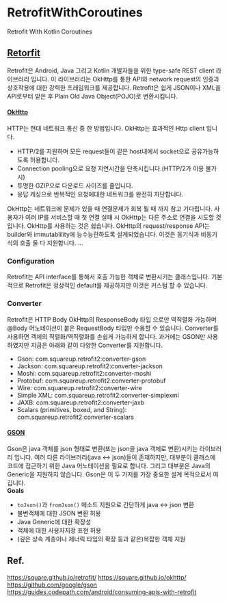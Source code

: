 # RetrofitWithCoroutines
Retrofit With Kotlin Coroutines

## <a href="https://square.github.io/retrofit/">Retorfit</a>
Retrofit은 Android, Java 그리고 Kotlin 개발자들을 위한 type-safe REST client 라이브러리 입니다. 
이 라이브러리는 OkHttp를 통한 API와 network request의 인증과 상호작용에 대한 강력한 프레임워크를 제공합니다. 
Retrofit은 쉽게 JSON이나 XML을 API로부터 받은 후 Plain Old Java Object(POJO)로 변환시킵니다. 

#### <a href="https://square.github.io/okhttp/">OkHttp</a>
HTTP는 현대 네트워크 통신 중 한 방법입니다. OkHttp는 효과적인 Http client 입니다. 
* HTTP/2를 지원하며 모든 request들이 같은 host내에서 socket으로 공유가능하도록 허용합니다. 
* Connection pooling으로 요청 지연시간을 단축시킵니다.(HTTP/2가 이용 불가 시)
* 투명한 GZIP으로 다운로드 사이즈를 줄입니다. 
* 응답 캐싱으로 반복적인 요청에대한 네트워크를 완전히 차단합니다. 

OkHttp는 네트워크에 문제가 있을 때 연결문제가 회복 될 때 까지 참고 기다립니다. 사용자가 여러 IP를 서비스할 때 첫 연결 실패 시 OkHttp는 다른 주소로 연결을 시도할 것 입니다. 
OkHttp를 사용하는 것은 쉽습니다. OkHttp의 request/response API는 builder와 immutablility에 능수능란하도록 설계되었습니다. 이것은 동기식과 비동기식의 호출 둘 다 지원합니다.  …  

### Configuration
Retrofit는 API interface를 통해서 호출 가능한 객체로 변환시키는 클래스입니다. 기본적으로 Retrofit은 정상적인 default를 제공하지만 이것은 커스텀 할 수 있습니다. 

### Converter
Retrofit은 HTTP Body OkHttp의 ResponseBody 타입 으로만 역직렬화 가능하며 @Body 어노테이션이 붙은 RequestBody 타입만 수용할 수 있습니다. 
Converter를 사용하면 객체의 직렬화/역직렬화를 손쉽게 가능하게 합니다. 과거에는 GSON만 사용 하였지만 지금은 아래와 같이 다양한 Converter를 지원합니다.  
* Gson: com.squareup.retrofit2:converter-gson
* Jackson: com.squareup.retrofit2:converter-jackson
* Moshi: com.squareup.retrofit2:converter-moshi
* Protobuf: com.squareup.retrofit2:converter-protobuf
* Wire: com.squareup.retrofit2:converter-wire
* Simple XML: com.squareup.retrofit2:converter-simplexml
* JAXB: com.squareup.retrofit2:converter-jaxb
* Scalars (primitives, boxed, and String): com.squareup.retrofit2:converter-scalars


#### <a href="https://github.com/google/gson">GSON</a>
Gson은 java 객체를 json 형태로 변환(또는 json을 java 객체로 변환)시키는 라이브러리 입니다.
여러 다른 라이브러리(java ↔ json)들이 존재하지만, 대부분이 클래스에 코드에 접근하기 위한 Java 어노테이션을 필요로 합니다. 그리고 대부분은 Java의 Generic을 지원하지 않습니다. 
Gson은 이 두 가지를 가장 중요한 설계 목적으로서 여깁니다.<br>
**Goals**
* `toJson()`과 `fromJson()` 메소드 지원으로 간단하게 java ↔ json 변환
* 불변객체에 대한 JSON 변환 허용
* Java Generic에 대한 확장성 
* 객체에 대한 사용자지정 표현 허용
* (깊은 상속 계층이나 제너릭 타입의 확장 등과 같은)복잡한 객체 지원


## Ref.
https://square.github.io/retrofit/
https://square.github.io/okhttp/
https://github.com/google/gson
https://guides.codepath.com/android/consuming-apis-with-retrofit
